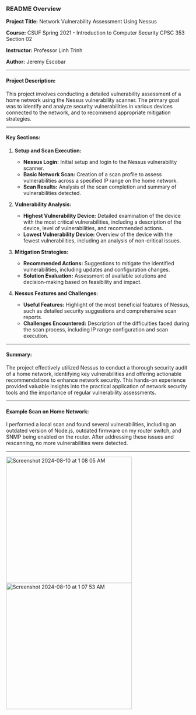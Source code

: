 
### README Overview

**Project Title:** Network Vulnerability Assessment Using Nessus

**Course:** CSUF Spring 2021 - Introduction to Computer Security CPSC 353 Section 02

**Instructor:** Professor Linh Trinh

**Author:** Jeremy Escobar

---

#### **Project Description:**
This project involves conducting a detailed vulnerability assessment of a home network using the Nessus vulnerability scanner. The primary goal was to identify and analyze security vulnerabilities in various devices connected to the network, and to recommend appropriate mitigation strategies.

---

#### **Key Sections:**

1. **Setup and Scan Execution:**
   - **Nessus Login:** Initial setup and login to the Nessus vulnerability scanner.
   - **Basic Network Scan:** Creation of a scan profile to assess vulnerabilities across a specified IP range on the home network.
   - **Scan Results:** Analysis of the scan completion and summary of vulnerabilities detected.

2. **Vulnerability Analysis:**
   - **Highest Vulnerability Device:** Detailed examination of the device with the most critical vulnerabilities, including a description of the device, level of vulnerabilities, and recommended actions.
   - **Lowest Vulnerability Device:** Overview of the device with the fewest vulnerabilities, including an analysis of non-critical issues.

3. **Mitigation Strategies:**
   - **Recommended Actions:** Suggestions to mitigate the identified vulnerabilities, including updates and configuration changes.
   - **Solution Evaluation:** Assessment of available solutions and decision-making based on feasibility and impact.

4. **Nessus Features and Challenges:**
   - **Useful Features:** Highlight of the most beneficial features of Nessus, such as detailed security suggestions and comprehensive scan reports.
   - **Challenges Encountered:** Description of the difficulties faced during the scan process, including IP range configuration and scan execution.

---

#### **Summary:**
The project effectively utilized Nessus to conduct a thorough security audit of a home network, identifying key vulnerabilities and offering actionable recommendations to enhance network security. This hands-on experience provided valuable insights into the practical application of network security tools and the importance of regular vulnerability assessments.

---

#### Example Scan on Home Network:
I performed a local scan and found several vulnerabilities, including an outdated version of Node.js, outdated firmware on my router switch, and SNMP being enabled on the router. After addressing these issues and rescanning, no more vulnerabilities were detected.

---

<img width="345" height="auto" alt="Screenshot 2024-08-10 at 1 08 05 AM" src="https://github.com/user-attachments/assets/4a8f7430-a59b-4493-88ff-6ecd0be5469a">
<img width="345" height="auto" alt="Screenshot 2024-08-10 at 1 07 53 AM" src="https://github.com/user-attachments/assets/68d063d0-b3cd-4bbc-9560-d73ff5e39638">

